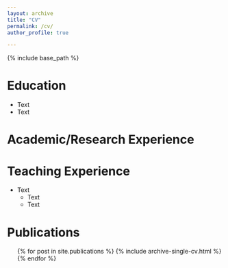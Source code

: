 ```yaml
---
layout: archive
title: "CV"
permalink: /cv/
author_profile: true

---
```


{% include base_path %}

Education
======
* Text 
* Text

Academic/Research Experience
======

Teaching Experience
======
  
* Text
  * Text
  * Text

Publications
======
  <ul>{% for post in site.publications %}
    {% include archive-single-cv.html %}
  {% endfor %}</ul>
  

